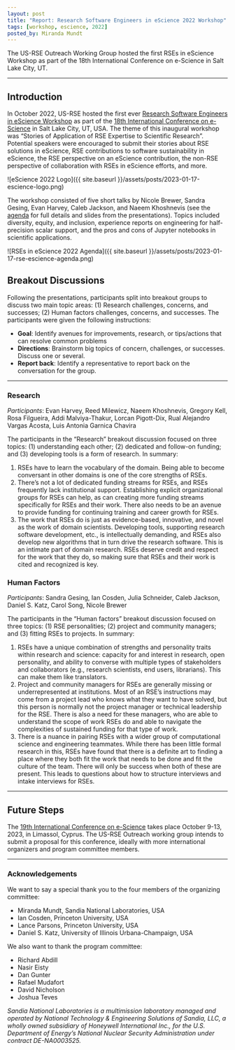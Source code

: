 ```yaml
---
layout: post
title: "Report: Research Software Engineers in eScience 2022 Workshop"
tags: [workshop, escience, 2022]
posted_by: Miranda Mundt
---
```


The US-RSE Outreach Working Group hosted the first RSEs in eScience Workshop
as part of the 18th International Conference on e-Science in Salt Lake City, UT.

-------

## Introduction

In October 2022, US-RSE hosted the first ever 
[Research Software Engineers in eScience Workshop](https://us-rse.org/rse-escience-2022/)
as part of the [18th International Conference on e-Science](https://www.escience-conference.org/2022/)
in Salt Lake City, UT, USA. The theme of this inaugural workshop was “Stories
of Application of RSE Expertise to Scientific Research”. Potential speakers
were encouraged to submit their stories about RSE solutions in eScience, RSE
contributions to software sustainability in eScience, the RSE perspective on
an eScience contribution, the non-RSE perspective of collaboration with RSEs
in eScience efforts, and more.

![eScience 2022 Logo]({{ site.baseurl }}/assets/posts/2023-01-17-escience-logo.png)

The workshop consisted of five short talks by Nicole Brewer, Sandra Gesing,
Evan Harvey, Caleb Jackson, and Naeem Khoshnevis (see the [agenda](https://us-rse.org/rse-escience-2022/agenda/)
for full details and slides from the presentations). Topics included diversity, equity,
and inclusion, experience reports on engineering for half-precision scalar
support, and the pros and cons of Jupyter notebooks in scientific applications.

![RSEs in eScience 2022 Agenda]({{ site.baseurl }}/assets/posts/2023-01-17-rse-escience-agenda.png)

## Breakout Discussions

Following the presentations, participants split into breakout groups to discuss
two main topic areas: (1) Research challenges, concerns, and successes;
(2) Human factors challenges, concerns, and successes. 
The participants were given the following instructions:

- **Goal**: Identify avenues for improvements, research, or tips/actions that can resolve common problems
- **Directions**: Brainstorm big topics of concern, challenges, or successes. Discuss one or several.
- **Report back**: Identify a representative to report back on the conversation for the group.

-------

### Research

_Participants_: Evan Harvey, Reed Milewicz, Naeem Khoshnevis, Gregory Kell, Rosa
Filgueira, Addi Malviya-Thakur, Lorcan Pigott-Dix, Rual Alejandro Vargas Acosta,
Luis Antonia Garnica Chavira

The participants in the “Research” breakout discussion focused on three topics:
(1) understanding each other; (2) dedicated and follow-on funding; and
(3) developing tools is a form of research. In summary:

1. RSEs have to learn the vocabulary of the domain. Being able to become conversant in other domains is one of the core strengths of RSEs.
1. There’s not a lot of dedicated funding streams for RSEs, and RSEs frequently lack institutional support. Establishing explicit organizational groups for RSEs can help, as can creating more funding streams specifically for RSEs and their work. There also needs to be an avenue to provide funding for continuing training and career growth for RSEs.
1. The work that RSEs do is just as evidence-based, innovative, and novel as the work of domain scientists. Developing tools, supporting research software development, etc., is intellectually demanding, and RSEs also develop new algorithms that in turn drive the research software. This is an intimate part of domain research. RSEs deserve credit and respect for the work that they do, so making sure that RSEs and their work is cited and recognized is key.

### Human Factors

_Participants_: Sandra Gesing, Ian Cosden, Julia Schneider, Caleb Jackson,
Daniel S. Katz, Carol Song, Nicole Brewer

The participants in the “Human factors” breakout discussion focused on three topics:
(1) RSE personalities; (2) project and community managers; and
(3) fitting RSEs to projects. In summary:

1. RSEs have a unique combination of strengths and personality traits within research and science: capacity for and interest in research, open personality, and ability to converse with multiple types of stakeholders and collaborators (e.g., research scientists, end users, librarians). This can make them like translators.
1. Project and community managers for RSEs are generally missing or underrepresented at institutions. Most of an RSE’s instructions may come from a project lead who knows what they want to have solved, but this person is normally not the project manager or technical leadership for the RSE. There is also a need for these managers, who are able to understand the scope of work RSEs do and able to navigate the complexities of sustained funding for that type of work.
1. There is a nuance in pairing RSEs with a wider group of computational science and engineering teammates. While there has been little formal research in this, RSEs have found that there is a definite art to finding a place where they both fit the work that  needs to be done and fit the culture of the team. There will only be success when both of these are present. This leads to questions about how to structure interviews and intake interviews for RSEs.

-------

## Future Steps

The [19th International Conference on e-Science](https://www.escience-conference.org/2023/)
takes place October 9-13, 2023, in Limassol, Cyprus. The US-RSE Outreach
working group intends to submit a proposal for this conference, ideally
with more international organizers and program committee members.

--------

### Acknowledgements

We want to say a special thank you to the four members of the organizing committee:

- Miranda Mundt, Sandia National Laboratories, USA
- Ian Cosden, Princeton University, USA
- Lance Parsons, Princeton University, USA
- Daniel S. Katz, University of Illinois Urbana-Champaign, USA


We also want to thank the program committee:

- Richard Abdill
- Nasir Eisty
- Dan Gunter
- Rafael Mudafort
- David Nicholson
- Joshua Teves

_Sandia National Laboratories is a multimission laboratory managed and operated by National 
Technology & Engineering Solutions of Sandia, LLC, a wholly owned subsidiary of Honeywell 
International Inc., for the U.S. Department of Energy’s National Nuclear Security Administration 
under contract DE-NA0003525._
